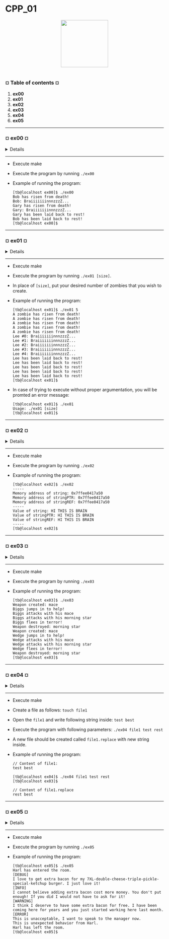 # CPP_01
<p align="center"><img src="https://cdn-images-1.medium.com/v2/resize:fit:1200/1*mb0KkzYAZDDSvdYC2MM5hg.jpeg" width="150" height="150" />

#
<h3><b>¤ Table of contents ¤</b></h3>

1) <b>ex00</b>
2) <b>ex01</b>
3) <b>ex02</b>
4) <b>ex03</b>
5) <b>ex04</b>
6) <b>ex05</b>


---
<h3><b>¤ ex00 ¤</b></h3>

<details>
  
  |<b>Exercise 00: BraiiiiiiinnnzzzZ</b>|
  |:----------------|
  |Turn in directory: ex00/|
  |Files to turn in: Makefile, main.cpp, Zombie.{h, hpp}, Zombie.cpp, newZombie.cpp, randomChump.cpp|
  |Forbidden functions : None|

  * First, implement a Zombie class. It has a string private attribute name.
    Add a member function void announce( void ); to the Zombie class. Zombies
    announce themselves as follows:
    
    `<name>: BraiiiiiiinnnzzzZ...`

  * Don’t print the angle brackets (< and >). For a zombie named Foo, the message
    would be:

    `Foo: BraiiiiiiinnnzzzZ...`

  * Then, implement the two following functions:

    `Zombie* newZombie( std::string name );` -> It creates a zombie, name it, and return it so you can use it outside of the function scope.

    `void randomChump( std::string name );` -> It creates a zombie, name it, and the zombie announces itself.

  * Now, what is the actual point of the exercise? You have to determine in what case
    it’s better to allocate the zombies on the stack or heap.

  * Zombies must be destroyed when you don’t need them anymore. The destructor must
    print a message with the name of the zombie for debugging purposes.
    
</details>

---

* Execute make
* Execute the program by running `./ex00`

* Example of running the program:

  ```text
  [tb@localhost ex00]$ ./ex00
  Bob has risen from death!
  Bob: BraiiiiiiinnnzzzZ...
  Gary has risen from death!
  Gary: BraiiiiiiinnnzzzZ...
  Gary has been laid back to rest!
  Bob has been laid back to rest!
  [tb@localhost ex00]$
  ```

---
<h3><b>¤ ex01 ¤</b></h3>

<details>
  
  |<b>Exercise 01: Moar Brainz!</b>|
  |:----------------|
  |Turn in directory: ex01/|
  |Files to turn in: Makefile, main.cpp, Zombie.{h, hpp}, Zombie.cpp, zombieHorde.cpp|
  |Forbidden functions : None|

  * Time to create a horde of Zombies!

  * Implement the following function in the appropriate file:

    `Zombie* zombieHorde( int N, std::string name );`

  * It must allocate N Zombie objects in a single allocation. Then, it has to initialize the
    zombies, giving each one of them the name passed as parameter. The function returns a
    pointer to the first zombie.

  * Implement your own tests to ensure your zombieHorde() function works as expected.
    Try to call announce() for each one of the zombies.

  * Don’t forget to delete all the zombies and check for memory leaks.
    
</details>

---

* Execute make
* Execute the program by running `./ex01 [size]`.
* In place of `[size]`, put your desired number of zombies that you wish to create.

* Example of running the program:

  ```text
  [tb@localhost ex01]$ ./ex01 5
  A zombie has risen from death!
  A zombie has risen from death!
  A zombie has risen from death!
  A zombie has risen from death!
  A zombie has risen from death!
  Lee #0: BraiiiiiiinnnzzzZ...
  Lee #1: BraiiiiiiinnnzzzZ...
  Lee #2: BraiiiiiiinnnzzzZ...
  Lee #3: BraiiiiiiinnnzzzZ...
  Lee #4: BraiiiiiiinnnzzzZ...
  Lee has been laid back to rest!
  Lee has been laid back to rest!
  Lee has been laid back to rest!
  Lee has been laid back to rest!
  Lee has been laid back to rest!
  [tb@localhost ex01]$
  ```

* In case of trying to execute without proper argumentation, you will be promted an error message:

  ```text
  [tb@localhost ex01]$ ./ex01  
  Usage: ./ex01 [size]
  [tb@localhost ex01]$ 
  ```
  
---
<h3><b>¤ ex02 ¤</b></h3>

<details>
  
  |<b>Exercise 02: HI THIS IS BRAIN</b>|
  |:----------------|
  |Turn in directory: ex02/|
  |Files to turn in: Makefile, main.cpp|
  |Forbidden functions : None|

  * Write a program that contains:

    1\) A string variable initialized to "HI THIS IS BRAIN"
    
    2\) `stringPTR`: A pointer to the string.
    
    3\) `stringREF`: A reference to the string.

  * Your program has to print:

    1\) The memory address of the string variable.

    2\) The memory address held by `stringPTR`.

    3\) The memory address held by `stringREF`.

  * And then:

    1\) The value of the string variable.

    2\) The value pointed to by `stringPTR`.

    3\) The value pointed to by `stringREF`.

  * That’s all, no tricks. The goal of this exercise is to demystify references which can
    seem completely new. Although there are some little differences, this is another syntax
    for something you already do: address manipulation.
    
</details>

---

* Execute make
* Execute the program by running `./ex02`

* Example of running the program:

  ```text
  [tb@localhost ex02]$ ./ex02
  -----
  Memory address of string: 0x7ffee0417a50
  Memory address of stringPTR: 0x7ffee0417a50
  Memory address of stringREF: 0x7ffee0417a50
  -----
  Value of string: HI THIS IS BRAIN
  Value of stringPTR: HI THIS IS BRAIN
  Value of stringREF: HI THIS IS BRAIN
  -----
  [tb@localhost ex02]$
  ```

---
<h3><b>¤ ex03 ¤</b></h3>

<details>
  
  |<b>Exercise 03: Unnecessary violence</b>|
  |:----------------|
  |Turn in directory: ex03/|
  |Files to turn in: Makefile, main.cpp, Weapon.{h, hpp}, Weapon.cpp, HumanA.{h, hpp}, HumanA.cpp, HumanB.{h, hpp}, HumanB.cpp|
  |Forbidden functions : None|

  * Implement a Weapon class that has:

    1\) A private attribute type, which is a string.

    2\) A `getType()` member function that returns a const reference to type.

    3\) A `setType()` member function that sets `type` using the new one passed as parameter.

  * Now, create two classes: HumanA and HumanB. They both have a Weapon and a
    name. They also have a member function attack() that displays (of course, without the
    angle brackets):

    `<name> attacks with their <weapon type>`

  * HumanA and HumanB are almost the same except for these two tiny details:

    1\) While HumanA takes the Weapon in its constructor, HumanB doesn’t.

    2\) HumanB may not always have a Weapon, whereas HumanA will always be armed.

  * If your implementation is correct, executing the following code will print an attack
    with "crude spiked club" then a second attack with "some other type of club" for both
    test cases:

    ```ruby
    int main()
    {
      {
        Weapon club = Weapon("crude spiked club");
    
        HumanA bob("Bob", club);
        bob.attack();
        club.setType("some other type of club");
        bob.attack();
      }
      {
        Weapon club = Weapon("crude spiked club");
    
        HumanB jim("Jim");
        jim.setWeapon(club);
        jim.attack();
        club.setType("some other type of club");
        jim.attack();
      }
    
    return 0;
    }

  * Don't forget to check for memory leaks.

  * HINT: In which case do you think it would be best to use a pointer to
    Weapon? And a reference to Weapon? Why? Think about it before
    starting this exercise.

    
</details>

---


* Execute make
* Execute the program by running `./ex03`

* Example of running the program:

  ```text
  [tb@localhost ex03]$ ./ex03
  Weapon created: mace
  Biggs jumps in to help!
  Biggs attacks with his mace
  Biggs attacks with his morning star
  Biggs flees in terror!
  Weapon destroyed: morning star
  Weapon created: mace
  Wedge jumps in to help!
  Wedge attacks with his mace
  Wedge attacks with his morning star
  Wedge flees in terror!
  Weapon destroyed: morning star
  [tb@localhost ex03]$
  ```

---
<h3><b>¤ ex04 ¤</b></h3>

<details>
  
  |<b>Exercise 04: Sed is for losers</b>|
  |:----------------|
  |Turn in directory: ex04/|
  |Files to turn in : Makefile, main.cpp, *.cpp, *.{h, hpp}|
  |Forbidden functions : std::string::replace|

  * Create a program that takes three parameters in the following order: a filename and
    two strings, s1 and s2.

  * It will open the file `<filename>` and copies its content into a new file
    `<filename>.replace`, replacing every occurrence of s1 with s2.

  * Using C file manipulation functions is forbidden and will be considered cheating. All
    the member functions of the class std::string are allowed, except replace. Use them
    wisely!

  * Of course, handle unexpected inputs and errors. You have to create and turn in your
    own tests to ensure your program works as expected.

</details>

---

* Execute make
* Create a file as follows: `touch file1`
* Open the `file1` and write following string inside: `test best`
* Execute the program with following parameters: `./ex04 file1 test rest`
* A new file should be created called `file1.replace` with new string inside.

* Example of running the program:

  ```text
  // Content of file1:
  test best
  ```
  ```text
  [tb@localhost ex04]$ ./ex04 file1 test rest
  [tb@localhost ex03]$
  ```
  ```text
  // Content of file1.replace
  rest best
  ```

---
<h3><b>¤ ex05 ¤</b></h3>

<details>
  
  |<b>Exercise 05: Harl 2.0</b>|
  |:----------------|
  |Turn in directory: ex05/|
  |Files to turn in : Makefile, main.cpp, Harl.{h, hpp}, Harl.cpp|
  |Forbidden functions : None|

  * Do you know Harl? We all do, do we? In case you don’t, find below the kind of
    comments Harl makes. They are classified by levels:

    1\) <b>"DEBUG"</b> level: Debug messages contain contextual information. They are mostly
        used for problem diagnosis.
        Example: "I love having extra bacon for my 7XL-double-cheese-triple-pickle-specialketchup burger. I really do!"

    2\) <b>"INFO"</b> level: These messages contain extensive information. They are helpful for
        tracing program execution in a production environment.
        Example: "I cannot believe adding extra bacon costs more money. You didn’t put
        enough bacon in my burger! If you did, I wouldn’t be asking for more!"

    3\) <b>"WARNING"</b> level: Warning messages indicate a potential issue in the system.
        However, it can be handled or ignored.
        Example: "I think I deserve to have some extra bacon for free. I’ve been coming for
        years whereas you started working here since last month."

    4\) <b>"ERROR"</b> level: These messages indicate an unrecoverable error has occurred.
        This is usually a critical issue that requires manual intervention.
        Example: "This is unacceptable! I want to speak to the manager now."

  * You are going to automate Harl. It won’t be difficult since it always says the same
    things. You have to create a Harl class with the following private member functions:

    1\) `void debug( void );`

    2\) `void info( void );`

    3\) `void warning( void );`

    4\) `void error( void );`

  * Harl also has a public member function that calls the four member functions above
    depending on the level passed as parameter:

    `void complain( std::string level );`

  * The goal of this exercise is to use pointers to member functions. This is not a
    suggestion. Harl has to complain without using a forest of if/else if/else. It doesn’t think
    twice!

  * Create and turn in tests to show that Harl complains a lot. You can use the examples
    of comments listed above in the subject or choose to use comments of your own.


</details>

---

* Execute make
* Execute the program by running `./ex05`

* Example of running the program:

  ```text
  [tb@localhost ex05]$ ./ex05
  Harl has entered the room.
  [DEBUG]
  I love to get extra bacon for my 7XL-double-cheese-triple-pickle-special-ketchup burger. I just love it!
  [INFO]
  I cannot believe adding extra bacon cost more money. You don't put enough! If you did I would not have to ask for it!
  [WARNING]
  I think I deserve to have some extra bacon for free. I have been coming here for years and you just started working here last month.
  [ERROR]
  This is unacceptable, I want to speak to the manager now.
  This is unexpected behavior from Harl.
  Harl has left the room.
  [tb@localhost ex05]$
